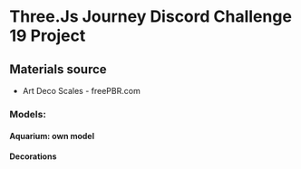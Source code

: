 # Three.Js Journey Discord Challenge 19 Project

## Materials source
 - Art Deco Scales - freePBR.com

### Models:
#### Aquarium: own model
#### Decorations
